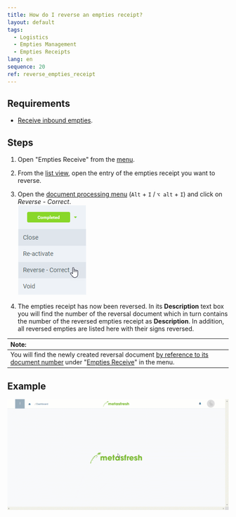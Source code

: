 ```yaml
---
title: How do I reverse an empties receipt?
layout: default
tags:
  - Logistics
  - Empties Management
  - Empties Receipts
lang: en
sequence: 20
ref: reverse_empties_receipt
---
```


## Requirements
- [Receive inbound empties](Record_empties_receipt).

## Steps
1. Open "Empties Receive" from the [menu](Menu).
1. From the [list view](ViewModes#list-view), open the entry of the empties receipt you want to reverse.
1. Open the [document processing menu](StartAction#doc-processing) (`Alt` + `I` / `⌥ alt` + `I`) and click on *Reverse - Correct*.<br>
![](assets/DocStatus_reverse_correct.png)

1. The empties receipt has now been reversed. In its **Description** text box you will find the number of the reversal document which in turn contains the number of the reversed empties receipt as **Description**. In addition, all reversed empties are listed here with their signs reversed.

| **Note:** |
| :--- |
| You will find the newly created reversal document [by reference to its document number](Filtering_function) under "[Empties Receive](Menu)" in the menu. |

## Example
![](assets/Reverse_empties_receipt.gif)
